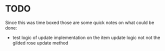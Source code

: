# TODO

Since this was time boxed those are some quick notes on what could be done:

- test logic of update implementation on the item update logic not not the gilded rose update method

